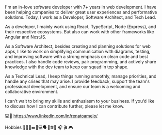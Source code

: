 I'm an in-love software developer with 7+ years in web development. I have been helping companies to deliver great user experiences and performative solutions. Today, I work as a Developer, Software Architect, and Tech Lead.

As a developer, I mainly work using React, TypeScript, Node (Express), and their respective ecosystems. But also can work with other frameworks like Angular and NestJS.

As a Software Architect, besides creating and planning solutions for web apps, I like to work on simplifying communication with diagrams, testing, and improving software with a strong emphasis on clean code and best practices. I also handle code reviews, pair programming, and actively share knowledge with the dev team to keep our squad in top shape.

As a Technical Lead, I keep things running smoothly, manage priorities, and handle any crises that may arise. I provide feedback, support the team's professional development, and ensure our team is a welcoming and collaborative environment.

I can't wait to bring my skills and enthusiasm to your business. If you'd like to discuss how I can contribute further, please let me know.

💻💾
https://www.linkedin.com/in/renatoamelo/

Hobbies
🎥💵📝✒️📖💻🗣💭⚽️🎤 🎧 🎬 🎮

